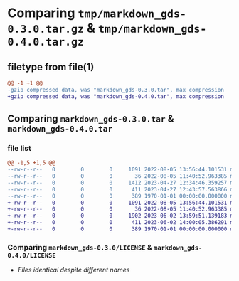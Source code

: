 # Comparing `tmp/markdown_gds-0.3.0.tar.gz` & `tmp/markdown_gds-0.4.0.tar.gz`

## filetype from file(1)

```diff
@@ -1 +1 @@
-gzip compressed data, was "markdown_gds-0.3.0.tar", max compression
+gzip compressed data, was "markdown_gds-0.4.0.tar", max compression
```

## Comparing `markdown_gds-0.3.0.tar` & `markdown_gds-0.4.0.tar`

### file list

```diff
@@ -1,5 +1,5 @@
--rw-r--r--   0        0        0     1091 2022-08-05 13:56:44.101531 markdown_gds-0.3.0/LICENSE
--rw-r--r--   0        0        0       36 2022-08-05 11:40:52.963385 markdown_gds-0.3.0/markdown_gds/__init__.py
--rw-r--r--   0        0        0     1412 2023-04-27 12:34:46.359257 markdown_gds-0.3.0/markdown_gds/extension.py
--rw-r--r--   0        0        0      411 2023-04-27 12:43:57.563866 markdown_gds-0.3.0/pyproject.toml
--rw-r--r--   0        0        0      389 1970-01-01 00:00:00.000000 markdown_gds-0.3.0/PKG-INFO
+-rw-r--r--   0        0        0     1091 2022-08-05 13:56:44.101531 markdown_gds-0.4.0/LICENSE
+-rw-r--r--   0        0        0       36 2022-08-05 11:40:52.963385 markdown_gds-0.4.0/markdown_gds/__init__.py
+-rw-r--r--   0        0        0     1902 2023-06-02 13:59:51.139183 markdown_gds-0.4.0/markdown_gds/extension.py
+-rw-r--r--   0        0        0      411 2023-06-02 14:00:05.386291 markdown_gds-0.4.0/pyproject.toml
+-rw-r--r--   0        0        0      389 1970-01-01 00:00:00.000000 markdown_gds-0.4.0/PKG-INFO
```

### Comparing `markdown_gds-0.3.0/LICENSE` & `markdown_gds-0.4.0/LICENSE`

 * *Files identical despite different names*

